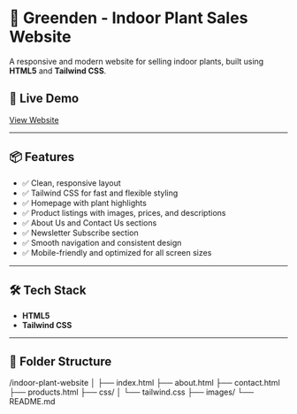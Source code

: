 # 🌿 Greenden - Indoor Plant Sales Website

A responsive and modern website for selling indoor plants, built using **HTML5** and **Tailwind CSS**.

## 🛒 Live Demo

[View Website](https://your-live-site-link.com)

---

## 📦 Features

- ✅ Clean, responsive layout
- ✅ Tailwind CSS for fast and flexible styling
- ✅ Homepage with plant highlights
- ✅ Product listings with images, prices, and descriptions
- ✅ About Us and Contact Us sections
- ✅ Newsletter Subscribe section
- ✅ Smooth navigation and consistent design
- ✅ Mobile-friendly and optimized for all screen sizes

---

## 🛠 Tech Stack

- **HTML5**  
- **Tailwind CSS**  

---

## 📁 Folder Structure

/indoor-plant-website
│
├── index.html
├── about.html
├── contact.html
├── products.html
├── css/
│ └── tailwind.css
├── images/
└── README.md